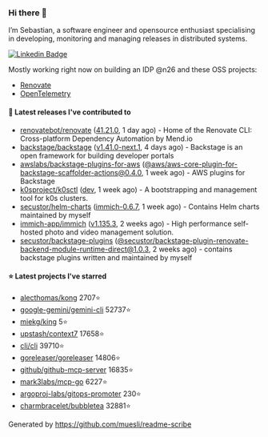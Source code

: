 ### Hi there 👋

I’m Sebastian, a software engineer and opensource enthusiast specialising in developing, monitoring and managing releases in distributed systems.    

[![Linkedin Badge](https://img.shields.io/badge/-LinkedIn-blue?style=flat&logo=Linkedin&logoColor=white&link=https://www.linkedin.com/in/sebastian-poxhofer/)](https://www.linkedin.com/in/sebastian-poxhofer/)

Mostly working right now on building an IDP @n26 and these OSS projects:
- [Renovate](https://github.com/renovatebot/renovate)
- [OpenTelemetry](https://github.com/open-telemetry)



#### 🚀 Latest releases I've contributed to

- [renovatebot/renovate](https://github.com/renovatebot/renovate) ([41.21.0](https://github.com/renovatebot/renovate/releases/tag/41.21.0), 1 day ago) - Home of the Renovate CLI: Cross-platform Dependency Automation by Mend.io
- [backstage/backstage](https://github.com/backstage/backstage) ([v1.41.0-next.1](https://github.com/backstage/backstage/releases/tag/v1.41.0-next.1), 4 days ago) - Backstage is an open framework for building developer portals
- [awslabs/backstage-plugins-for-aws](https://github.com/awslabs/backstage-plugins-for-aws) ([@aws/aws-core-plugin-for-backstage-scaffolder-actions@0.4.0](https://github.com/awslabs/backstage-plugins-for-aws/releases/tag/%40aws/aws-core-plugin-for-backstage-scaffolder-actions%400.4.0), 1 week ago) - AWS plugins for Backstage
- [k0sproject/k0sctl](https://github.com/k0sproject/k0sctl) ([dev](https://github.com/k0sproject/k0sctl/releases/tag/dev), 1 week ago) - A bootstrapping and management tool for k0s clusters.
- [secustor/helm-charts](https://github.com/secustor/helm-charts) ([immich-0.6.7](https://github.com/secustor/helm-charts/releases/tag/immich-0.6.7), 1 week ago) - Contains Helm charts maintained by myself
- [immich-app/immich](https://github.com/immich-app/immich) ([v1.135.3](https://github.com/immich-app/immich/releases/tag/v1.135.3), 2 weeks ago) - High performance self-hosted photo and video management solution.
- [secustor/backstage-plugins](https://github.com/secustor/backstage-plugins) ([@secustor/backstage-plugin-renovate-backend-module-runtime-direct@1.0.3](https://github.com/secustor/backstage-plugins/releases/tag/%40secustor/backstage-plugin-renovate-backend-module-runtime-direct%401.0.3), 2 weeks ago) - contains backstage plugins written and maintained by myself

#### ⭐ Latest projects I've starred

- [alecthomas/kong](https://github.com/alecthomas/kong) 2707⭐
- [google-gemini/gemini-cli](https://github.com/google-gemini/gemini-cli) 52737⭐
- [miekg/king](https://github.com/miekg/king) 5⭐
- [upstash/context7](https://github.com/upstash/context7) 17658⭐
- [cli/cli](https://github.com/cli/cli) 39710⭐
- [goreleaser/goreleaser](https://github.com/goreleaser/goreleaser) 14806⭐
- [github/github-mcp-server](https://github.com/github/github-mcp-server) 16835⭐
- [mark3labs/mcp-go](https://github.com/mark3labs/mcp-go) 6227⭐
- [argoproj-labs/gitops-promoter](https://github.com/argoproj-labs/gitops-promoter) 230⭐
- [charmbracelet/bubbletea](https://github.com/charmbracelet/bubbletea) 32881⭐



Generated by https://github.com/muesli/readme-scribe
